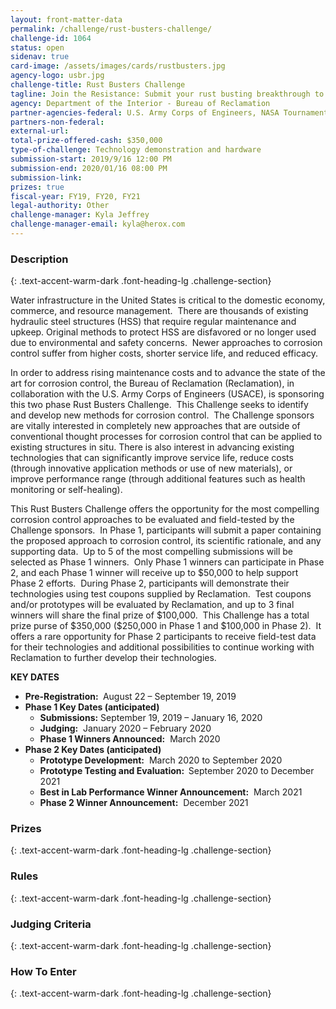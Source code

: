 ```yaml
---
layout: front-matter-data
permalink: /challenge/rust-busters-challenge/
challenge-id: 1064
status: open
sidenav: true
card-image: /assets/images/cards/rustbusters.jpg
agency-logo: usbr.jpg
challenge-title: Rust Busters Challenge
tagline: Join the Resistance: Submit your rust busting breakthrough to extend the life of water infrastructure in the United States.
agency: Department of the Interior - Bureau of Reclamation
partner-agencies-federal: U.S. Army Corps of Engineers, NASA Tournament Labs
partners-non-federal: 
external-url:
total-prize-offered-cash: $350,000
type-of-challenge: Technology demonstration and hardware
submission-start: 2019/9/16 12:00 PM
submission-end: 2020/01/16 08:00 PM 
submission-link:  
prizes: true
fiscal-year: FY19, FY20, FY21
legal-authority: Other
challenge-manager: Kyla Jeffrey
challenge-manager-email: kyla@herox.com
---
```




<!-- Description start -->
### Description
{: .text-accent-warm-dark .font-heading-lg .challenge-section}

<p>Water infrastructure in the United States is critical to the domestic economy, commerce, and resource management.&nbsp; There are thousands of existing hydraulic steel structures (HSS) that require regular maintenance and upkeep. Original methods to protect HSS are disfavored or no longer used due to environmental and safety concerns.&nbsp; Newer approaches to corrosion control suffer from higher costs, shorter service life, and reduced efficacy.&nbsp;</p>
<p>In order to address rising maintenance costs and to advance the state of the art for corrosion control, the Bureau of Reclamation (Reclamation), in collaboration with the U.S. Army Corps of Engineers (USACE), is sponsoring this two phase Rust Busters Challenge.&nbsp; This Challenge seeks to identify and develop new methods for corrosion control.&nbsp; The Challenge sponsors are vitally interested in completely new approaches that are outside of conventional thought processes for corrosion control that can be applied to existing structures in situ. There is also interest in advancing existing technologies that can significantly improve service life, reduce costs (through innovative application methods or use of new materials), or improve performance range (through additional features such as health monitoring or self-healing).</p>
<p>This Rust Busters Challenge offers the opportunity for the most compelling corrosion control approaches to be evaluated and field-tested by the Challenge sponsors.&nbsp; In Phase 1, participants will submit a paper containing the proposed approach to corrosion control, its scientific rationale, and any supporting data.&nbsp; Up to 5 of the most compelling submissions will be selected as Phase 1 winners.&nbsp; Only Phase 1 winners can participate in Phase 2, and each Phase 1 winner will receive up to $50,000 to help support Phase 2 efforts.&nbsp; During Phase 2, participants will demonstrate their technologies using test coupons supplied by Reclamation.&nbsp; Test coupons and/or prototypes will be evaluated by Reclamation, and up to 3 final winners will share the final prize of $100,000.&nbsp; This Challenge has a total prize purse of $350,000 ($250,000 in Phase 1 and $100,000 in Phase 2).&nbsp; It offers a rare opportunity for Phase 2 participants to receive field-test data for their technologies and additional possibilities to continue working with Reclamation to further develop their technologies.&nbsp;</p>
<p><strong>KEY DATES</strong></p>
<ul>
<li><strong>Pre-Registration:&nbsp;</strong> August 22 &ndash; September 19, 2019</li>
<li><strong>Phase 1 Key Dates (anticipated)</strong>
<ul>
<li><strong>Submissions:</strong> September 19, 2019 &ndash; January 16, 2020</li>
<li><strong>Judging:</strong>&nbsp; January 2020 &ndash; February 2020</li>
<li><strong>Phase 1 Winners Announced:</strong>&nbsp; March 2020</li>
</ul>
</li>
<li><strong>Phase 2 Key Dates (anticipated)</strong>
<ul>
<li><strong>Prototype Development:</strong>&nbsp; March 2020 to September 2020</li>
<li><strong>Prototype Testing and Evaluation:&nbsp; </strong>September 2020 to December 2021</li>
<li><strong>Best in Lab Performance Winner Announcement:</strong>&nbsp; March 2021</li>
<li><strong>Phase 2 Winner Announcement:</strong>&nbsp; December 2021</li>
</ul>
</li>
</ul>

<!-- Prizes start -->
### Prizes
{: .text-accent-warm-dark .font-heading-lg .challenge-section}


<!-- Rules start -->
### Rules 
{: .text-accent-warm-dark .font-heading-lg .challenge-section}


<!-- Judging start -->
### Judging Criteria
{: .text-accent-warm-dark .font-heading-lg .challenge-section}


<!--  How To Enter start -->
### How To Enter
{: .text-accent-warm-dark .font-heading-lg .challenge-section}
